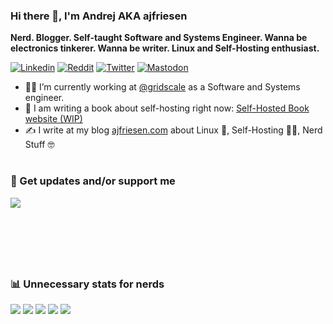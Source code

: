 ### Hi there 👋, I'm Andrej AKA ajfriesen

**Nerd. Blogger. Self-taught Software and Systems Engineer. Wanna be electronics tinkerer. Wanna be writer. Linux and Self-Hosting enthusiast.**

[![Linkedin](https://img.shields.io/badge/LinkedIn-0077B5?style=for-the-badge&logo=linkedin&logoColor=white)](https://www.linkedin.com/in/andrej-friesen)
[![Reddit](https://img.shields.io/badge/Reddit-FF4500?style=for-the-badge&logo=reddit&logoColor=white)](https://www.reddit.com/user/ajfriesen)
[![Twitter](https://img.shields.io/badge/Twitter-1DA1F2?style=for-the-badge&logo=twitter&logoColor=white)](https://twitter.com/mr_ajfriesen)
[![Mastodon](https://img.shields.io/badge/mastodon-6364ff?style=for-the-badge&logo=Mastodon&logoColor=white)](https://home.social/@ajfriesen)


- 👨‍💻 I’m currently working at [@gridscale](https://gridscale.io/) as a Software and Systems engineer.
- 📖 I am writing a book about self-hosting right now: [Self-Hosted Book website (WIP)](https://www.ajfriesen.com/self-hosted-book)
- ✍️ I write at my blog [ajfriesen.com](https://www.ajfriesen.com) about Linux 🐧, Self-Hosting 🧑‍💻, Nerd Stuff 🤓

#

### 📧 Get updates and/or support me

[<img src="https://custom-icon-badges.demolab.com/badge/-Get%20my%20Blog%20Post%20in%20Your%20Inbox-073763?style=for-the-badge&logo=mail&logoColor=white"/>](https://www.ajfriesen.com/#/portal)


<div style="min-height: 58px;max-width: 440px;margin: 0 auto;width: 100%"><script src="https://cdn.jsdelivr.net/ghost/signup-form@~0.1/umd/signup-form.min.js" data-label-1="github" data-button-color="#073763" data-button-text-color="#FFFFFF" data-site="https://www.ajfriesen.com" async></script></div>

#

### 📊 Unnecessary stats for nerds

![](https://github-profile-summary-cards.vercel.app/api/cards/profile-details?username=ajfriesen&theme=radical)
![](https://github-profile-summary-cards.vercel.app/api/cards/repos-per-language?username=ajfriesen&theme=radical)
![](https://github-profile-summary-cards.vercel.app/api/cards/most-commit-language?username=ajfriesen&theme=radical)
![](https://github-profile-summary-cards.vercel.app/api/cards/stats?username=ajfriesen&theme=radical)
![](https://github-profile-summary-cards.vercel.app/api/cards/productive-time?username=ajfriesen&theme=radical&utcOffset=2)
